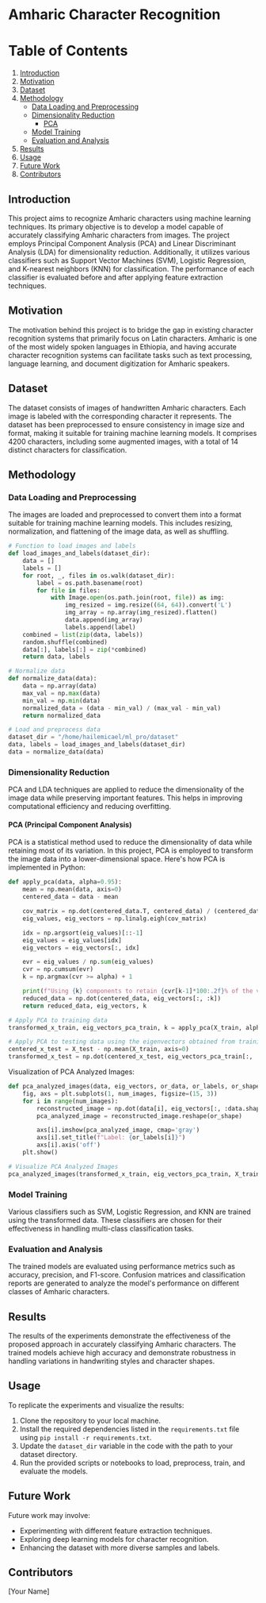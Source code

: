 # Amharic Character Recognition
# Table of Contents
1. [Introduction](##introduction)
2. [Motivation](##motivation)
3. [Dataset](##dataset)
4. [Methodology](##methodology)
    - [Data Loading and Preprocessing](###data-loading-and-preprocessing)
    - [Dimensionality Reduction](###dimensionality-reduction)
        - [PCA](####PCA)
    - [Model Training](###model-training)
    - [Evaluation and Analysis](###evaluation-and-analysis)
5. [Results](##results)
6. [Usage](##usage)
7. [Future Work](##future-work)
8. [Contributors](##contributors)


## Introduction

This project aims to recognize Amharic characters using machine learning techniques. Its primary objective is to develop a model capable of accurately classifying Amharic characters from images. The project employs Principal Component Analysis (PCA) and Linear Discriminant Analysis (LDA) for dimensionality reduction. Additionally, it utilizes various classifiers such as Support Vector Machines (SVM), Logistic Regression, and K-nearest neighbors (KNN) for classification. The performance of each classifier is evaluated before and after applying feature extraction techniques. 

## Motivation
The motivation behind this project is to bridge the gap in existing character recognition systems that primarily focus on Latin characters. Amharic is one of the most widely spoken languages in Ethiopia, and having accurate character recognition systems can facilitate tasks such as text processing, language learning, and document digitization for Amharic speakers.

## Dataset
The dataset consists of images of handwritten Amharic characters. Each image is labeled with the corresponding character it represents. The dataset has been preprocessed to ensure consistency in image size and format, making it suitable for training machine learning models. It comprises 4200 characters, including some augmented images, with a total of 14 distinct characters for classification.

## Methodology
### Data Loading and Preprocessing
The images are loaded and preprocessed to convert them into a format suitable for training machine learning models. This includes resizing, normalization, and flattening of the image data, as well as shuffling.
```python
# Function to load images and labels
def load_images_and_labels(dataset_dir):
    data = []
    labels = []
    for root, _, files in os.walk(dataset_dir):
        label = os.path.basename(root)
        for file in files:
            with Image.open(os.path.join(root, file)) as img:
                img_resized = img.resize((64, 64)).convert('L')
                img_array = np.array(img_resized).flatten()
                data.append(img_array)
                labels.append(label)
    combined = list(zip(data, labels))
    random.shuffle(combined)
    data[:], labels[:] = zip(*combined)
    return data, labels

# Normalize data
def normalize_data(data):
    data = np.array(data)
    max_val = np.max(data)
    min_val = np.min(data)
    normalized_data = (data - min_val) / (max_val - min_val)
    return normalized_data

# Load and preprocess data
dataset_dir = "/home/hailemicael/ml_pro/dataset"
data, labels = load_images_and_labels(dataset_dir)
data = normalize_data(data)
```
### Dimensionality Reduction
PCA and LDA techniques are applied to reduce the dimensionality of the image data while preserving important features. This helps in improving computational efficiency and reducing overfitting.

#### PCA (Principal Component Analysis)

PCA is a statistical method used to reduce the dimensionality of data while retaining most of its variation. In this project, PCA is employed to transform the image data into a lower-dimensional space. Here's how PCA is implemented in Python:

```python
def apply_pca(data, alpha=0.95):
    mean = np.mean(data, axis=0)
    centered_data = data - mean

    cov_matrix = np.dot(centered_data.T, centered_data) / (centered_data.shape[0] - 1)
    eig_values, eig_vectors = np.linalg.eigh(cov_matrix)

    idx = np.argsort(eig_values)[::-1]
    eig_values = eig_values[idx]
    eig_vectors = eig_vectors[:, idx]

    evr = eig_values / np.sum(eig_values)
    cvr = np.cumsum(evr)
    k = np.argmax(cvr >= alpha) + 1

    print(f"Using {k} components to retain {cvr[k-1]*100:.2f}% of the variance")
    reduced_data = np.dot(centered_data, eig_vectors[:, :k])
    return reduced_data, eig_vectors, k

# Apply PCA to training data
transformed_x_train, eig_vectors_pca_train, k = apply_pca(X_train, alpha=0.95)

# Apply PCA to testing data using the eigenvectors obtained from training data
centered_x_test = X_test - np.mean(X_train, axis=0)
transformed_x_test = np.dot(centered_x_test, eig_vectors_pca_train[:, :k])
```
Visualization of PCA Analyzed Images:
```python
def pca_analyzed_images(data, eig_vectors, or_data, or_labels, or_shape=(64, 64), num_images=10):
    fig, axs = plt.subplots(1, num_images, figsize=(15, 3))
    for i in range(num_images):
        reconstructed_image = np.dot(data[i], eig_vectors[:, :data.shape[1]].T) + np.mean(or_data, axis=0)
        pca_analyzed_image = reconstructed_image.reshape(or_shape)

        axs[i].imshow(pca_analyzed_image, cmap='gray')
        axs[i].set_title(f"Label: {or_labels[i]}")
        axs[i].axis('off')
    plt.show()

# Visualize PCA Analyzed Images
pca_analyzed_images(transformed_x_train, eig_vectors_pca_train, X_train, y_train)
```
### Model Training
Various classifiers such as SVM, Logistic Regression, and KNN are trained using the transformed data. These classifiers are chosen for their effectiveness in handling multi-class classification tasks.

### Evaluation and Analysis
The trained models are evaluated using performance metrics such as accuracy, precision, and F1-score. Confusion matrices and classification reports are generated to analyze the model's performance on different classes of Amharic characters.

## Results
The results of the experiments demonstrate the effectiveness of the proposed approach in accurately classifying Amharic characters. The trained models achieve high accuracy and demonstrate robustness in handling variations in handwriting styles and character shapes.

## Usage
To replicate the experiments and visualize the results:

1. Clone the repository to your local machine.
2. Install the required dependencies listed in the `requirements.txt` file using `pip install -r requirements.txt`.
3. Update the `dataset_dir` variable in the code with the path to your dataset directory.
4. Run the provided scripts or notebooks to load, preprocess, train, and evaluate the models.

## Future Work
Future work may involve:

- Experimenting with different feature extraction techniques.
- Exploring deep learning models for character recognition.
- Enhancing the dataset with more diverse samples and labels.

## Contributors
[Your Name]
